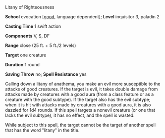 Litany of Righteousness

**School** evocation [[good](monsters/creatureTypes.md#_good-subtype), language dependent]; **Level** inquisitor 3, paladin 2

**Casting Time** 1 swift action

**Components** V, S, DF

**Range** close (25 ft. + 5 ft./2 levels)

**Target** one creature

**Duration** 1 round

**Saving Throw** no; **Spell Resistance** yes

Calling down a litany of anathema, you make an evil more susceptible to the attacks of good creatures. If the target is evil, it takes double damage from attacks made by creatures with a good aura (from a class feature or as a creature with the good subtype). If the target also has the evil subtype; when it is hit with attacks made by creatures with a good aura, it is also dazzled for 1d4 rounds. If this spell targets a nonevil creature (or one that lacks the evil subtype), it has no effect, and the spell is wasted.

While subject to this spell, the target cannot be the target of another spell that has the word "litany" in the title.

